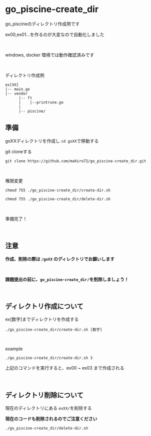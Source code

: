 # go_piscine-create_dir

go_piscineのディレクトリ作成用です

ex00,ex01...を作るのが大変なので自動化しました

<br>

windows, docker 環境では動作確認済みです

<br>

ディレクトリ作成例
```
ex[XX]
|-- main.go
|-- vendor
      |-- ft
      |    |--printrune.go
      |
      |-- piscine/
```
## 準備

goXXディレクトリを作成し ```cd goXX```で移動する

git cloneする
```
git clone https://github.com/mahiro72/go_piscine-create_dir.git
```

<br>

権限変更

```
chmod 755 ./go_piscine-create_dir/create-dir.sh
```

```
chmod 755 ./go_piscine-create_dir/delete-dir.sh
```

<br>

準備完了！

<br>

## 注意

**作成、削除の際は ```/goXX``` のディレクトリでお願いします**

<br>

**課題提出の前に、```go_piscine-create_dir/```を削除しましょう！**

<br>

## ディレクトリ作成について

ex[数字]までディレクトリを作成する

```
./go_piscine-create_dir/create-dir.sh [数字]
```

<br>

example
```
./go_piscine-create_dir/create-dir.sh 3
```
上記のコマンドを実行すると、ex00 ~ ex03 まで作成される

<br>

## ディレクトリ削除について

現在のディレクトリにある ```exXX/```を削除する

**現在のコードも削除されるのでご注意ください**

```
./go_piscine-create_dir/delete-dir.sh
```
